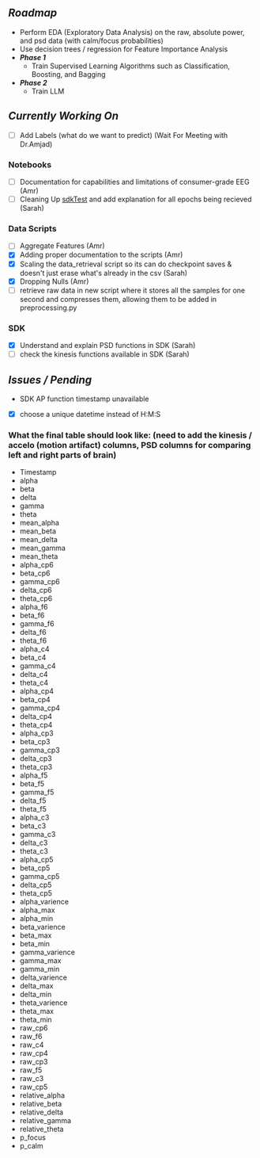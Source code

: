 ## *Roadmap*
  - Perform EDA (Exploratory Data Analysis) on the raw, absolute power, and psd data (with calm/focus probabilities)
  - Use decision trees / regression for Feature Importance Analysis
  - ***Phase 1***
    - Train Supervised Learning Algorithms such as Classification, Boosting, and Bagging
  - ***Phase 2***
    - Train LLM
## *Currently Working On*
- [ ] Add Labels (what do we want to predict) (Wait For Meeting with Dr.Amjad)
### Notebooks
- [ ] Documentation for capabilities and limitations of consumer-grade EEG (Amr)
- [ ] Cleaning Up [sdkTest](src/python/notebooks/SDKtest.ipynb) and add explanation for all epochs being recieved (Sarah)
### Data Scripts
- [ ] Aggregate Features (Amr)
- [x] Adding proper documentation to the scripts (Amr)
- [x] Scaling the data_retrieval script so its can do checkpoint saves & doesn't just erase what's already in the csv (Sarah)
- [x] Dropping Nulls (Amr)
- [ ] retrieve raw data in new script where it stores all the samples for one second and compresses them, allowing them to be added in preprocessing.py
### SDK
- [x] Understand and explain PSD functions in SDK (Sarah)
- [ ] check the kinesis functions available in SDK (Sarah)
## *Issues / Pending*
- SDK AP function timestamp unavailable
- [x] choose a unique datetime instead of H:M:S
### What the final table should look like: (need to add the kinesis / accelo (motion artifact) columns, PSD columns for comparing left and right parts of brain)
- Timestamp
- alpha
- beta
- delta
- gamma
- theta
- mean_alpha
- mean_beta
- mean_delta
- mean_gamma
- mean_theta
- alpha_cp6  
- beta_cp6  
- gamma_cp6  
- delta_cp6  
- theta_cp6  
- alpha_f6  
- beta_f6  
- gamma_f6  
- delta_f6  
- theta_f6  
- alpha_c4  
- beta_c4  
- gamma_c4  
- delta_c4  
- theta_c4  
- alpha_cp4  
- beta_cp4  
- gamma_cp4  
- delta_cp4  
- theta_cp4  
- alpha_cp3  
- beta_cp3  
- gamma_cp3  
- delta_cp3  
- theta_cp3  
- alpha_f5  
- beta_f5  
- gamma_f5  
- delta_f5  
- theta_f5  
- alpha_c3  
- beta_c3  
- gamma_c3  
- delta_c3  
- theta_c3  
- alpha_cp5  
- beta_cp5  
- gamma_cp5  
- delta_cp5  
- theta_cp5 
- alpha_varience 
- alpha_max  
- alpha_min  
- beta_varience  
- beta_max  
- beta_min  
- gamma_varience 
- gamma_max  
- gamma_min  
- delta_varience  
- delta_max  
- delta_min  
- theta_varience 
- theta_max  
- theta_min   
- raw_cp6
- raw_f6
- raw_c4
- raw_cp4
- raw_cp3
- raw_f5
- raw_c3
- raw_cp5
- relative_alpha
- relative_beta
- relative_delta
- relative_gamma
- relative_theta
- p_focus
- p_calm